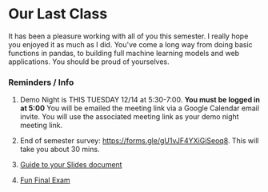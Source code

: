 # Our Last Class
It has been a pleasure working with all of you this semester.  I really hope you enjoyed it as much as I did.  You've come a long way from doing basic functions in pandas, to building full machine learning models and web applications.  You should be proud of yourselves.  

### Reminders / Info
1. Demo Night is THIS TUESDAY 12/14 at 5:30-7:00. __You must be logged in at 5:00__ You will be emailed the meeting link via a Google Calendar email invite.  You will use the associated meeting link as your demo night meeting link. 

2. End of semester survey: https://forms.gle/gU1vJF4YXiGiSeoq8.  This will take you about 30 mins.  

3. [Guide to your Slides document](https://docs.google.com/document/d/1fCOBwM0KiTvBH3oBT7eIvtgX7tsdc8Zl3b7H6OsI9DE/edit)

3. [Fun Final Exam](https://kahoot.it/) 
